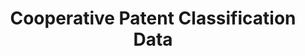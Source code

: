 ---
bigquery: https://console.cloud.google.com/bigquery?p=patents-public-data&d=cpc&page=dataset
citation: '“Cooperative Patent Classification” by the EPO and USPTO, for public use. '
contributors: EPO, USPTO
cost: None
description: Cooperative Patent Classification Data contains the scheme and definitions
  of the Cooperative Patent Classification system for classifying patent documents.
  The CPC is the result of a partnership between the EPO and the USPTO in their joint
  effort to develop a common, internationally compatible classification system for
  technical documents, in particular patent publications, which will be used by both
  offices in the patent granting process
documentation: https://www.cooperativepatentclassification.org/cpcSchemeAndDefinitions
last_edit: Mon, 04 Apr 2022 19:07:06 GMT
location: https://www.cooperativepatentclassification.org/index
maintained_by: USPTO, EPO
schema_fields: '[''children'', ''limiting_references'', ''dateRevised'', ''sizeCache'',
  ''additional_only'', ''parents'', ''title_part'', ''applicationReferences'', ''symbol'',
  ''ipcConcordant'', ''residual_references'', ''definition'', ''application_references'',
  ''titlePart'', ''limitingReferences'', ''date_revised'', ''residualReferences'',
  ''not_allocatable'', ''titleFull'', ''informative_references'', ''status'', ''informativeReferences'',
  ''childGroups'', ''notAllocatable'', ''level'', ''breakdownCode'', ''synonyms'',
  ''child_groups'', ''breakdown_code'', ''ipc_concordant'', ''title_full'', ''glossary'']'
shortname: cooperative_patent_classification
tags:
- patents
- science
title: Cooperative Patent Classification Data
uuid: 984374a7-16e9-4b35-9445-458daceb01bf
---
